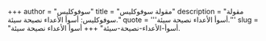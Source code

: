 +++
author = "سوفوكليس"
title = "مقولة سوفوكليس"
description = "مقولة سوفوكليس: أسوأ الأعداء نصيحة سيئة."
quote = '''أسوأ الأعداء نصيحة سيئة.''' 
slug = "أسوأ-الأعداء-نصيحة-سيئة"
+++
أسوأ الأعداء نصيحة سيئة.
